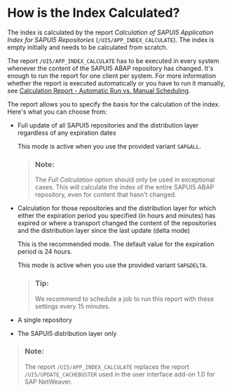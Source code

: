 <!-- loio8a4856a366284dac932b0f4fde3b3b17 -->

# How is the Index Calculated?

The index is calculated by the report *Calculation of SAPUI5 Application Index for SAPUI5 Repositories* \(`/UI5/APP_INDEX_CALCULATE`\). The index is empty initially and needs to be calculated from scratch.

The report `/UI5/APP_INDEX_CALCULATE` has to be executed in every system whenever the content of the SAPUI5 ABAP repository has changed. It's enough to run the report for one client per system. For more information whether the report is executed automatically or you have to run it manually, see [Calculation Report - Automatic Run vs. Manual Scheduling](calculation-report-automatic-run-vs-manual-scheduling-fbce0ba.md).

The report allows you to specify the basis for the calculation of the index. Here's what you can choose from:

-   Full update of all SAPUI5 repositories and the distribution layer regardless of any expiration dates

    This mode is active when you use the provided variant `SAP&ALL`.

    > ### Note:  
    > The *Full Calculation* option should only be used in exceptional cases. This will calculate the index of the entire SAPUI5 ABAP repository, even for content that hasn't changed.

-   Calculation for those repositories and the distribution layer for which either the expiration period you specified \(in hours and minutes\) has expired or where a transport changed the content of the repositories and the distribution layer since the last update \(delta mode\)

    This is the recommended mode. The default value for the expiration period is 24 hours.

    This mode is active when you use the provided variant `SAP&DELTA`.

    > ### Tip:  
    > We recommend to schedule a job to run this report with these settings every 15 minutes.

-   A single repository

-   The SAPUI5 distribution layer only


> ### Note:  
> The report `/UI5/APP_INDEX_CALCULATE` replaces the report `/UI5/UPDATE_CACHEBUSTER` used in the user interface add-on 1.0 for SAP NetWeaver.


